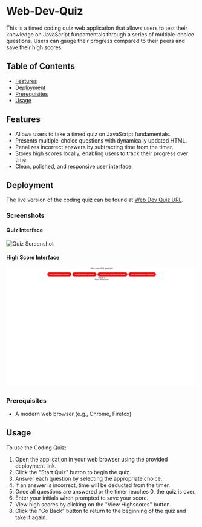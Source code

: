 # Web-Dev-Quiz

This is a timed coding quiz web application that allows users to test their knowledge on JavaScript fundamentals through a series of multiple-choice questions. Users can gauge their progress compared to their peers and save their high scores.

## Table of Contents

- [Features](#features)
- [Deployment](#deployment)
- [Prerequisites](#prerequisites)
- [Usage](#usage)

## Features

- Allows users to take a timed quiz on JavaScript fundamentals.
- Presents multiple-choice questions with dynamically updated HTML.
- Penalizes incorrect answers by subtracting time from the timer.
- Stores high scores locally, enabling users to track their progress over time.
- Clean, polished, and responsive user interface.

## Deployment

The live version of the coding quiz can be found at [Web Dev Quiz URL](https://dash365.github.io/Web-Dev-Quiz/).

### Screenshots

#### Quiz Interface
![Quiz Screenshot](./Assets/images/quiz-screenshot.png)

#### High Score Interface
![High Score Screenshot](Assets/images/quiz.png)

### Prerequisites

- A modern web browser (e.g., Chrome, Firefox)

## Usage

To use the Coding Quiz:

1. Open the application in your web browser using the provided deployment link.
2. Click the "Start Quiz" button to begin the quiz.
3. Answer each question by selecting the appropriate choice.
4. If an answer is incorrect, time will be deducted from the timer.
5. Once all questions are answered or the timer reaches 0, the quiz is over.
6. Enter your initials when prompted to save your score.
7. View high scores by clicking on the "View Highscores" button.
8. Click the "Go Back" button to return to the beginning of the quiz and take it again.
